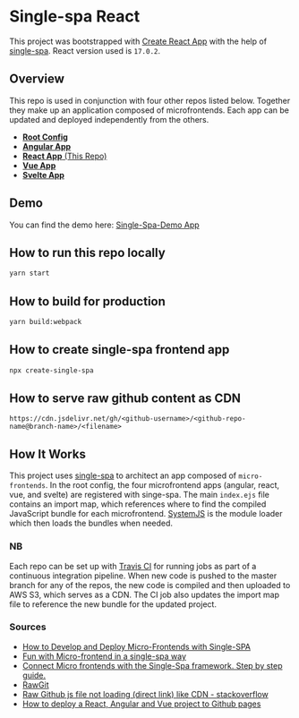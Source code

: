 # Single-spa React

This project was bootstrapped with [Create React App](https://github.com/facebook/create-react-app) with the help of [single-spa](https://single-spa.js.org/). React version used is `17.0.2`.


## Overview

This repo is used in conjunction with four other repos listed below. Together they make up an application composed of microfrontends. Each app can be updated and deployed independently from the others.

- [**Root Config**](https://github.com/actionanand/single-spa-demo-root-config)
- [**Angular App**](https://github.com/actionanand/single-spa-angular)
- [**React App** (This Repo)](https://github.com/actionanand/single-spa-react)
- [**Vue App**](https://github.com/actionanand/single-spa-vue)
- [**Svelte App**](https://github.com/actionanand/single-spa-svelte)

## Demo

You can find the demo here: [Single-Spa-Demo App](https://ar-single-spa-demo.herokuapp.com/)

## How to run this repo locally

```bash
yarn start
```

## How to build for production

```bash
yarn build:webpack
```

## How to create single-spa frontend app

```bash
npx create-single-spa
```

## How to serve raw github content as CDN

```
https://cdn.jsdelivr.net/gh/<github-username>/<github-repo-name@branch-name>/<filename>
```

## How It Works

This project uses [single-spa](https://single-spa.js.org/) to architect an app composed of `micro-frontends`. In the root config, the four microfrontend apps (angular, react, vue, and svelte) are registered with singe-spa. The main `index.ejs` file contains an import map, which references where to find the compiled JavaScript bundle for each microfrontend. [SystemJS](https://github.com/systemjs/systemjs) is the module loader which then loads the bundles when needed.


### NB

Each repo can be set up with [Travis CI](https://travis-ci.org/) for running jobs as part of a continuous integration pipeline. When new code is pushed to the master branch for any of the repos, the new code is compiled and then uploaded to AWS S3, which serves as a CDN. The CI job also updates the import map file to reference the new bundle for the updated project.

### Sources

- [How to Develop and Deploy Micro-Frontends with Single-SPA](https://www.freecodecamp.org/news/developing-and-deploying-micro-frontends-with-single-spa/)
- [Fun with Micro-frontend in a single-spa way](https://dev.to/nitinreddy3/fun-with-micro-frontend-in-a-single-spa-way-1iok)
- [Connect Micro frontends with the Single-Spa framework. Step by step guide.](https://obaranovskyi.medium.com/connecting-micro-frontends-with-the-single-spa-framework-step-by-step-guide-e7fa87306bc7)
- [RawGit](https://rawgit.com/)
- [Raw Github js file not loading (direct link) like CDN - stackoverflow](https://stackoverflow.com/questions/62901066/raw-github-js-file-not-loading-direct-link-like-cdn/)
- [How to deploy a React, Angular and Vue project to Github pages](https://deepinder.me/how-to-deploy-a-react-angular-vue-project-to-github-pages)